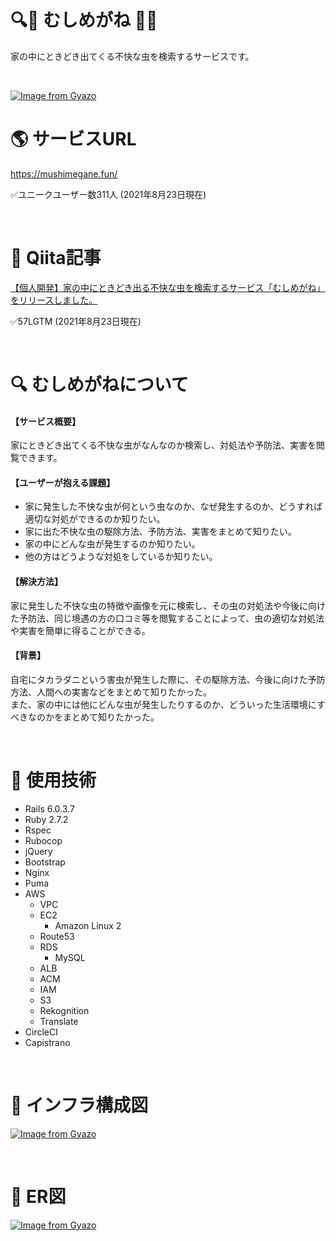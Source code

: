 # :mag::bug: むしめがね :bug::mag_right:
家の中にときどき出てくる不快な虫を検索するサービスです。

<br />

[![Image from Gyazo](https://i.gyazo.com/e2b2367c9417ce0600beadf44171e3bc.png)](https://gyazo.com/e2b2367c9417ce0600beadf44171e3bc)

# :earth_americas: サービスURL
https://mushimegane.fun/

✅ユニークユーザー数311人 (2021年8月23日現在) 

<br />

# :green_book: Qiita記事
[【個人開発】家の中にときどき出る不快な虫を検索するサービス「むしめがね」をリリースしました。](https://qiita.com/kimorisan/items/84997591c7c2c897da18)

✅57LGTM (2021年8月23日現在) 

<br />

# :mag: むしめがねについて
#### 【サービス概要】
家にときどき出てくる不快な虫がなんなのか検索し、対処法や予防法、実害を閲覧できます。

#### 【ユーザーが抱える課題】
- 家に発生した不快な虫が何という虫なのか、なぜ発生するのか、どうすれば適切な対処ができるのか知りたい。
- 家に出た不快な虫の駆除方法、予防方法、実害をまとめて知りたい。
- 家の中にどんな虫が発生するのか知りたい。
- 他の方はどうような対処をしているか知りたい。

#### 【解決方法】
家に発生した不快な虫の特徴や画像を元に検索し、その虫の対処法や今後に向けた予防法、同じ境遇の方の口コミ等を閲覧することによって、虫の適切な対処法や実害を簡単に得ることができる。

#### 【背景】
自宅にタカラダニという害虫が発生した際に、その駆除方法、今後に向けた予防方法、人間への実害などをまとめて知りたかった。  
また、家の中には他にどんな虫が発生したりするのか、どういった生活環境にすべきなのかをまとめて知りたかった。

<br />

# :wrench: 使用技術
- Rails 6.0.3.7
- Ruby 2.7.2
- Rspec
- Rubocop
- jQuery
- Bootstrap
- Nginx
- Puma
- AWS
  - VPC
  - EC2
    - Amazon Linux 2 
  - Route53
  - RDS
    - MySQL 
  - ALB
  - ACM
  - IAM
  - S3
  - Rekognition
  - Translate
- CircleCI
- Capistrano

<br />

# :construction: インフラ構成図
[![Image from Gyazo](https://i.gyazo.com/c6f5c2113c264ed5704732bd87863e59.png)](https://gyazo.com/c6f5c2113c264ed5704732bd87863e59)

<br />

# :memo: ER図
[![Image from Gyazo](https://i.gyazo.com/9e73078ddad7580998c662bd7923b317.png)](https://gyazo.com/9e73078ddad7580998c662bd7923b317)
